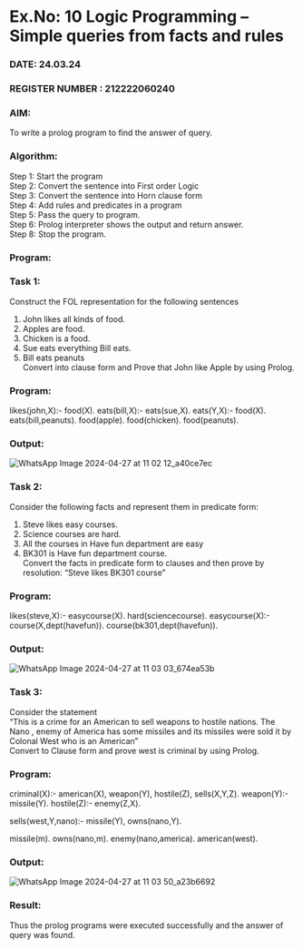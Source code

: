 # Ex.No: 10  Logic Programming –  Simple queries from facts and rules
### DATE: 24.03.24                                                                          
### REGISTER NUMBER : 212222060240
### AIM: 
To write a prolog program to find the answer of query. 
###  Algorithm:
 Step 1: Start the program <br> 
 Step 2: Convert the sentence into First order Logic  <br> 
 Step 3:  Convert the sentence into Horn clause form  <br> 
 Step 4: Add rules and predicates in a program   <br> 
 Step 5:  Pass the query to program. <br> 
 Step 6: Prolog interpreter shows the output and return answer. <br> 
 Step 8:  Stop the program.
### Program:
### Task 1:
Construct the FOL representation for the following sentences <br> 
1.	John likes all kinds of food.  <br> 
2.	Apples are food.  <br> 
3.	Chicken is a food.  <br> 
4.	Sue eats everything Bill eats. <br> 
5.	 Bill eats peanuts  <br> 
   Convert into clause form and Prove that John like Apple by using Prolog. <br> 
### Program:

likes(john,X):- food(X). eats(bill,X):- eats(sue,X). eats(Y,X):- food(X). eats(bill,peanuts). food(apple). food(chicken). food(peanuts).

### Output:

![WhatsApp Image 2024-04-27 at 11 02 12_a40ce7ec](https://github.com/shridharshini8524/AI_Lab_2023-24/assets/148639799/2593f55e-8f07-437e-ac4d-47f9bba8faf8)

### Task 2:
Consider the following facts and represent them in predicate form: <br>              
1.	Steve likes easy courses. <br> 
2.	Science courses are hard. <br> 
3. All the courses in Have fun department are easy <br> 
4. BK301 is Have fun department course.<br> 
Convert the facts in predicate form to clauses and then prove by resolution: “Steve likes BK301 course”<br> 

### Program:

likes(steve,X):- easycourse(X). hard(sciencecourse). easycourse(X):- course(X,dept(havefun)). course(bk301,dept(havefun)).

### Output:

![WhatsApp Image 2024-04-27 at 11 03 03_674ea53b](https://github.com/shridharshini8524/AI_Lab_2023-24/assets/148639799/2f197973-2d6e-49ab-806c-122f52c9d58b)

### Task 3:
Consider the statement <br> 
“This is a crime for an American to sell weapons to hostile nations. The Nano , enemy of America has some missiles and its missiles were sold it by Colonal West who is an American” <br> 
Convert to Clause form and prove west is criminal by using Prolog.<br> 
### Program:

criminal(X):- american(X), weapon(Y), hostile(Z), sells(X,Y,Z). weapon(Y):- missile(Y). hostile(Z):- enemy(Z,X).

sells(west,Y,nano):- missile(Y), owns(nano,Y).

missile(m). owns(nano,m). enemy(nano,america). american(west).

### Output:
![WhatsApp Image 2024-04-27 at 11 03 50_a23b6692](https://github.com/shridharshini8524/AI_Lab_2023-24/assets/148639799/cfb1c4f9-921c-4816-bf71-e57c8d7d9f2e)

### Result:
Thus the prolog programs were executed successfully and the answer of query was found.
